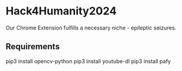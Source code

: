 # Hack4Humanity2024

Our Chrome Extension fulfills a necessary niche - epileptic seizures.

## Requirements
pip3 install opencv-python
pip3 install youtube-dl
pip3 install pafy
